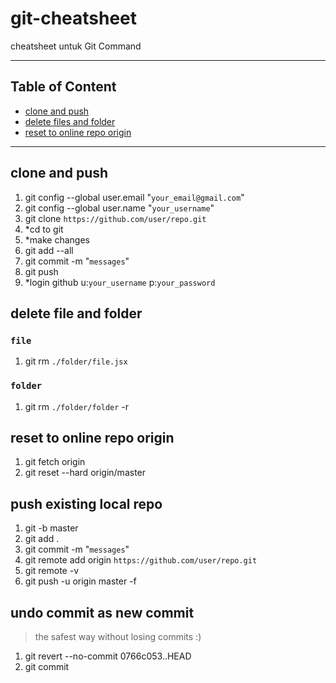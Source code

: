 # git-cheatsheet
cheatsheet untuk Git Command
***
## Table of Content
- [clone and push](#clone-and-push)
- [delete files and folder](#delete-files-and-folder)
- [reset to online repo origin](#reset-to-online-repo-origin)
***
## clone and push
1. git config --global user.email "`your_email@gmail.com`"
2. git config --global user.name "`your_username`"
3. git clone `https://github.com/user/repo.git`
4. *cd to git
5. *make changes
6. git add --all
7. git commit -m "`messages`"
8. git push
9. *login github u:`your_username` p:`your_password`

## delete file and folder
### `file`
1. git rm `./folder/file.jsx`
### `folder`
1. git rm `./folder/folder` -r


## reset to online repo origin
1. git fetch origin
2. git reset --hard origin/master

## push existing local repo
1. git -b master
2. git add .
3. git commit -m "`messages`"
4. git remote add origin `https://github.com/user/repo.git`
5. git remote -v
6. git push -u origin master -f

## undo commit as new commit
> the safest way without losing commits :)
1. git revert --no-commit 0766c053..HEAD
2. git commit